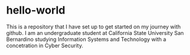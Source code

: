 # hello-world
This is a repository that I have set up to get started on my journey with github.
I am an undergraduate student at California State University San Bernardino studying Information Systems and Technology with a concetration in Cyber Security.
